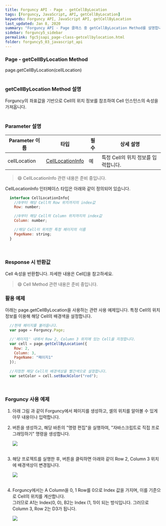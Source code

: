 ```yaml
---
title: Forguncy API - Page - getCellByLocation
tags: [Forguncy, JavaScript, API, getCellByLocation]
keywords: Forguncy API, JavaScript API, getCellByLocation
last_updated: Jan 8, 2020
summary: "Forguncy API - Page 클래스 중 getCellByLocation Method를 설명합니다."
sidebar: forguncy5_sidebar
permalink: fgc5jsapi_page-class-getcellbylocation.html
folder: forguncy5_03_javascript_api
---
```


### Page - getCellByLocation Method
page.getCellByLocation(cellLocation)
<br /><br />

### getCellByLocation Method 설명
Forguncy의 좌표값을 기반으로 Cell의 위치 정보를 참조하여 Cell 인스턴스의 속성을 가져옵니다.
<br /><br />

### Parameter 설명

| Parameter 이름 | 타입 | 필수 | 상세 설명 |
| --- | --- | --- | --- |
| cellLocation | [CellLocationInfo]() | 예 | 특정 Cell의 위치 정보를 입력합니다. |

> 😄 CellLocationInfo 관련 내용은 준비 중입니다.

CellLocationInfo 인터페이스 타입은 아래와 같이 정의되어 있습니다.

~~~javascript
  interface CellLocationInfo{
    //0부터 해당 Cell의 Row 위치까지의 index값
    Row: number;

    //0부터 해당 Cell의 Column 위치까지의 index값
    Column: number;

    //해당 Cell이 위치한 특정 페이지의 이름
    PageName: string;
  }
~~~

<br />

### Response 시 반환값
Cell 속성을 반환합니다. 자세한 내용은 Cell[]을 참고하세요.

> 😄 Cell Method 관련 내용은 준비 중입니다.

<!-- <br /><br /> 위 memo를 삭제할 때 comment 제거 -->

### 활용 예제
아래는 page.getCellByLocation을 사용하는 관련 사용 예제입니다. 특정 Cell의 위치 정보를 이용해 해당 Cell의 배경색을 설정합니다.
<br />

~~~javascript
  //현재 페이지를 불러옵니다.
  var page = Forguncy.Page;

  //'페이지1' 내에서 Row 2, Column 3 위치에 있는 Cell을 지정합니다.
  var cell = page.getCellByLocation({
    Row: 2,
    Column: 3,
    PageName: "페이지1"
  });
  
  //지정한 해당 Cell의 배경색상을 빨간색으로 설정합니다.
  var setColor = cell.setBackColor("red");
~~~

<br />

### Forguncy 사용 예제

1. 아래 그림 과 같이 Forguncy에서 페이지를 생성하고, 셀의 위치를 알아볼 수 있게 아무 내용이나 입력합니다.

2. 버튼을 생성하고, 해당 바튼의 "명령 편집"을 실행하여, "자바스크립트로 직접 프로그래밍하기" 명령을 생성합니다.

    ![]({{site.url}}/images/forguncy5/ex-ss_page-getcellbylocation01.png)
    <br /><br />
    
3. 해당 프로젝트를 실행한 후, 버튼을 클릭하면 아래와 같이 Row 2, Column 3 위치에 배경색상이 변경됩니다.
    
    ![]({{site.url}}/images/forguncy5/ex-ss_page-getcellbylocation02.gif)
    <br /><br />

4. Forguncy에서는 A Column을 0, 1 Row를 0으로 Index 값을 가지며, 이를 기준으로 Cell의 위치를 계산합니다.<br />
    그러므로 A1는 Index(0, 0), B2는 Index (1, 1)이 되는 방식입니다. 그러므로 Column 3, Row 2는 D3가 됩니다.

    ![]({{site.url}}/images/forguncy5/ex-ss_page-getcellbylocation03.png)

<br /><br />